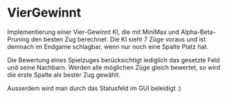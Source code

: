 # VierGewinnt

Implementierung einer Vier-Gewinnt KI, die mit MiniMax und Alpha-Beta-Pruning den besten Zug berechnet. Die KI sieht 7 Züge voraus und ist demnach im Endgame schlagbar, wenn nur noch eine Spalte Platz hat.

Die Bewertung eines Spielzuges berücksichtigt lediglich das gesetzte Feld und seine Nachbarn. Werden alle möglichen Züge gleich bewertet, so wird die erste Spalte als bester Zug gewählt.

Ausserdem wird man durch das Statusfeld im GUI beleidigt :)
